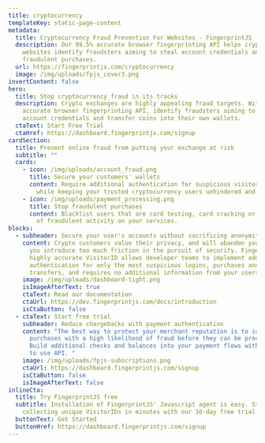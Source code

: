 ```yaml
---
title: cryptocurrency
templateKey: static-page-content
metadata:
  title: Cryptocurrency Fraud Prevention For Websites - FingerprintJS
  description: Our 99.5% accurate browser fingerprinting API helps cryptocurrency
    websites identify fraudsters aiming to steal account credentials and make
    fraudulent purchases.
  url: https://fingerprintjs.com/cryptocurrency
  image: /img/uploads/fpjs_cover3.png
invertContent: false
hero:
  title: Stop cryptocurrency fraud in its tracks
  description: Crypto exchanges are highly appealing fraud targets. With our 99.5%
    accurate browser fingerprinting API, identify fraudsters aiming to steal
    account credentials and transfer coins into their own wallets.
  ctaText: Start Free Trial
  ctaHref: https://dashboard.fingerprintjs.com/signup
cardSection:
  title: Prevent online fraud from putting your exchange at risk
  subtitle: ""
  cards:
    - icon: /img/uploads/account_fraud.png
      title: Secure your customers' wallets
      content: Require additional authentication for suspicious visitors on log in
        while keeping your trusted cryptocurrency users unhindered and safe.
    - icon: /img/uploads/payment_processing.png
      title: Stop fraudulent purchases
      content: Blacklist users that are card testing, card cracking or have a history
        of fraudulent activity on your services.
blocks:
  - subheader: Secure your user's accounts without sacrificing anonymity
    content: Crypto customers value their privacy, and will abandon your exchange if
      you introduce too much friction in the pursuit of security. FingerprintJS'
      highly accurate VisitorID allows developer teams to implement additional
      authentication for only the most suspicious logins, purchases and
      transfers, and requires no additional information from your users.
    image: /img/uploads/dashboard-tight.png
    isImageAfterText: true
    ctaText: Read our documentation
    ctaUrl: https://dev.fingerprintjs.com/docs/introduction
    isCtaButton: false
  - ctaText: Start free trial
    subheader: Reduce chargebacks with payment authentication
    content: "The best way to protect your merchant reputation is to identify
      purchases with a high likelihood of fraud before they can be processed.
      Build additional checks and balances into your payment flows with our easy
      to use API. "
    image: /img/uploads/fpjs-subscriptions.png
    ctaUrl: https://dashboard.fingerprintjs.com/signup
    isCtaButton: false
    isImageAfterText: false
inlineCta:
  title: Try FingerprintJS free
  subtitle: Installation of FingerprintJS' Javascript agent is easy. Start
    collecting unique VisitorIDs in minutes with our 10-day free trial.
  buttonText: Get Started
  buttonHref: https://dashboard.fingerprintjs.com/signup
---
```

